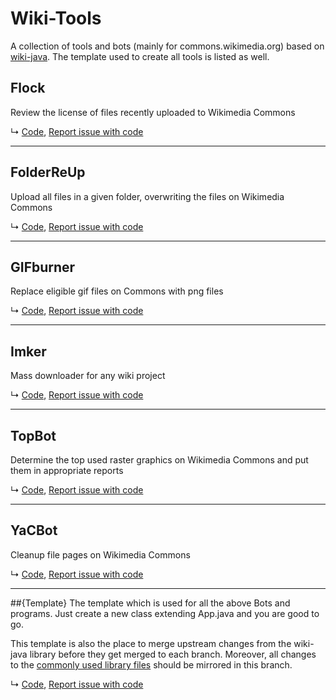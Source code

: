 # Wiki-Tools

A collection of tools and bots (mainly for commons.wikimedia.org) based on [wiki-java](https://github.com/MER-C/wiki-java).
The template used to create all tools is listed as well.

## Flock
Review the license of files recently uploaded to Wikimedia Commons

↳ [Code](https://github.com/MarcoFalke/wiki-java-tools/tree/flock), [Report issue with code](https://github.com/MarcoFalke/wiki-java-tools/issues/new?title=Flock%3A)

----

## FolderReUp
Upload all files in a given folder, overwriting the files on Wikimedia Commons

↳ [Code](https://github.com/MarcoFalke/wiki-java-tools/tree/folder-re-up), [Report issue with code](https://github.com/MarcoFalke/wiki-java-tools/issues/new?title=FolderReUp%3A)

----

## GIFburner
Replace eligible gif files on Commons with png files

↳ [Code](https://github.com/MarcoFalke/wiki-java-tools/tree/gifburner), [Report issue with code](https://github.com/MarcoFalke/wiki-java-tools/issues/new?title=GIFburner%3A)

----

## Imker
Mass downloader for any wiki project

↳ [Code](https://github.com/MarcoFalke/wiki-java-tools/tree/imker), [Report issue with code](https://github.com/MarcoFalke/wiki-java-tools/issues/new?title=Imker%3A)

----

## TopBot
Determine the top used raster graphics on Wikimedia Commons and put them in appropriate reports

↳ [Code](https://github.com/MarcoFalke/wiki-java-tools/tree/topbot), [Report issue with code](https://github.com/MarcoFalke/wiki-java-tools/issues/new?title=TopBot%3A)

----

## YaCBot
Cleanup file pages on Wikimedia Commons

↳ [Code](https://github.com/MarcoFalke/wiki-java-tools/tree/yacbot), [Report issue with code](https://github.com/MarcoFalke/wiki-java-tools/issues/new?title=YaCBot%3A)

----

##{Template}
The template which is used for all the above Bots and programs. Just create a new class extending App.java and you are good to go.

This template is also the place to merge upstream changes from the wiki-java library before they get merged to each branch. Moreover, all changes to the [commonly used library files](https://github.com/MarcoFalke/wiki-java-tools/tree/master-base/src/wiki) should be mirrored in this branch.

↳ [Code](https://github.com/MarcoFalke/wiki-java-tools/tree/master-base), [Report issue with code](https://github.com/MarcoFalke/wiki-java-tools/issues/new?title=Template%3A)

